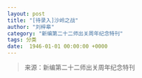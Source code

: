 ```yaml
---
layout: post
title: "[待录入]沙岭之战"
author: "刘梓皋"
category: "新编第二十二师出关周年纪念特刊"
tags: 分类
date:  1946-01-01 00:00:00 +0000
---
```

> 来源：新编第二十二师出关周年纪念特刊
